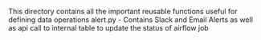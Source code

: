 This directory contains all the important reusable functions useful for defining data operations
alert.py - Contains Slack and Email Alerts as well as api call to internal table to update the status of airflow job


